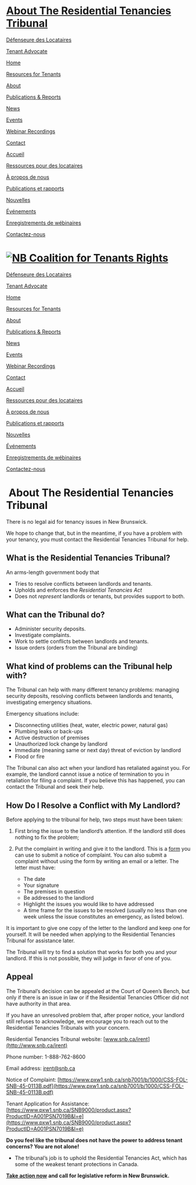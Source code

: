 # [About The Residential Tenancies Tribunal](https://www.nbtenants.ca/en/residential-tenancies-tribunal-explained#)

[Défenseure des Locataires](/fr/dfenseure-des-locataires)

[Tenant Advocate](/en/tenant-advocate)

[Home](/en/home)

[Resources for Tenants](/en/resources)

[About](/en/about)

[Publications & Reports](/en/publications-and-reports)

[News](/en/news)

[Events](/en/events)

[Webinar Recordings](/en/webinar-recordings)

[Contact](/en/contact)

[Accueil](/fr/accueil)

[Ressources pour des locataires](/fr/ressources-pour-des-locataires)

[À propos de nous](/fr/a-propos-de-nous)

[Publications et rapports](/fr/publications-et-rapports)

[Nouvelles](/fr/nouvelles)

[Événements](/fr/evenementss)

[Enregistrements de wébinaires](/fr/enregistrements-de-wbinaires)

[Contactez-nous](/fr/contacteznous)

# [![NB Coalition for Tenants Rights](//images.squarespace-cdn.com/content/v1/5f393e7ee7e7605845118d8e/2bee3812-0053-4305-9e51-55a1c7ede000/NB+Coalition+for+Tenants+Rights+%281%29+%281%29.png?format=1500w)](/)

[Défenseure des Locataires](/fr/dfenseure-des-locataires)

[Tenant Advocate](/en/tenant-advocate)

[Home](/en/home)

[Resources for Tenants](/en/resources)

[About](/en/about)

[Publications & Reports](/en/publications-and-reports)

[News](/en/news)

[Events](/en/events)

[Webinar Recordings](/en/webinar-recordings)

[Contact](/en/contact)

[Accueil](/fr/accueil)

[Ressources pour des locataires](/fr/ressources-pour-des-locataires)

[À propos de nous](/fr/a-propos-de-nous)

[Publications et rapports](/fr/publications-et-rapports)

[Nouvelles](/fr/nouvelles)

[Événements](/fr/evenementss)

[Enregistrements de wébinaires](/fr/enregistrements-de-wbinaires)

[Contactez-nous](/fr/contacteznous)

#  About The Residential Tenancies Tribunal

There is no legal aid for tenancy issues in New Brunswick.

We hope to change that, but in the meantime, if you have a problem with your tenancy, you must contact the Residential Tenancies Tribunal for help.

## What is the Residential Tenancies Tribunal?

An arms-length government body that

- Tries to resolve conflicts between landlords and tenants.
- Upholds and enforces the _Residential Tenancies Act_
- Does not _represent_ landlords or tenants, but provides support to both.

## **What can the Tribunal do?** 

- Administer security deposits.
- Investigate complaints.
- Work to settle conflicts between landlords and tenants.
- Issue orders (orders from the Tribunal are binding)

## **What kind of problems can the Tribunal help with?** 

The Tribunal can help with many different tenancy problems: managing security deposits, resolving conflicts between landlords and tenants, investigating emergency situations.

Emergency situations include:

- Disconnecting utilities (heat, water, electric power, natural gas)
- Plumbing leaks or back-ups
- Active destruction of premises
- Unauthorized lock change by landlord
- Immediate (meaning same or next day) threat of eviction by landlord
- Flood or fire

The Tribunal can also act when your landlord has retaliated against you. For example, the landlord cannot issue a notice of termination to you in retaliation for filing a complaint. If you believe this has happened, you can contact the Tribunal and seek their help.

## **How Do I Resolve a Conflict with My Landlord?**

Before applying to the tribunal for help, two steps must have been taken:

1.  First bring the issue to the landlord’s attention. If the landlord still does nothing to fix the problem;
2.  Put the complaint in writing and give it to the landlord. This is a [form](https://www.pxw1.snb.ca/snb7001/b/1000/CSS-FOL-SNB-45-0113B.pdf) you can use to submit a notice of complaint. You can also submit a complaint without using the form by writing an email or a letter. The letter must have:

    - The date
    - Your signature
    - The premises in question
    - Be addressed to the landlord
    - Highlight the issues you would like to have addressed
    - A time frame for the issues to be resolved (usually no less than one week unless the issue constitutes an emergency, as listed below).

It is important to give one copy of the letter to the landlord and keep one for yourself. It will be needed when applying to the Residential Tenancies Tribunal for assistance later.

The Tribunal will try to find a solution that works for both you and your landlord. If this is not possible, they will judge in favor of one of you.

## **Appeal**

The Tribunal’s decision can be appealed at the Court of Queen’s Bench, but only if there is an issue in law or if the Residential Tenancies Officer did not have authority in that area.

If you have an unresolved problem that, after proper notice, your landlord still refuses to acknowledge, we encourage you to reach out to the Residential Tenancies Tribunals with your concern.

Residential Tenancies Tribunal website: [www.snb.ca/irent](http://www.snb.ca/irent)

Phone number: 1-888-762-8600

Email address: [irent@snb.ca](mailto:irent@snb.ca)

Notice of Complaint: [https://www.pxw1.snb.ca/snb7001/b/1000/CSS-FOL-SNB-45-0113B.pdf](https://www.pxw1.snb.ca/snb7001/b/1000/CSS-FOL-SNB-45-0113B.pdf)

Tenant Application for Assistance: [https://www.pxw1.snb.ca/SNB9000/product.aspx?ProductID=A001PSN7019B&l=e](https://www.pxw1.snb.ca/SNB9000/product.aspx?ProductID=A001PSN7019B&l=e)

**Do you feel like the tribunal does not have the power to address tenant concerns? You are not alone!**

- The tribunal’s job is to uphold the Residential Tenancies Act, which has some of the weakest tenant protections in Canada.

[**Take action now**](/en/take-action) **and call for legislative reform in New Brunswick.**
